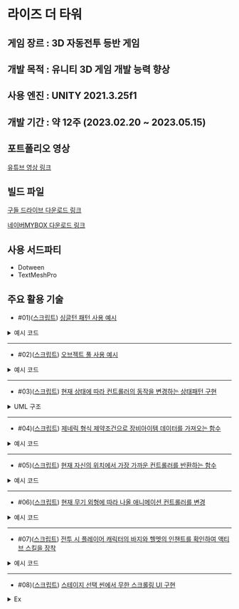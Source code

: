 라이즈 더 타워
===


게임 장르 : 3D 자동전투 등반 게임
---

개발 목적 : 유니티 3D 게임 개발 능력 향상
---

사용 엔진 : UNITY 2021.3.25f1
---


개발 기간 : 약 12주 (2023.02.20 ~ 2023.05.15)
---


포트폴리오 영상
---
[유튜브 영상 링크](https://youtu.be/K_3etDquoiI)


빌드 파일
---
[구들 드라이브 다운로드 링크](https://drive.google.com/file/d/1qSuFW2CfGxNXUO3ecfuxjRgxlbR9l___/view?usp=sharing)


[네이버MYBOX 다운로드 링크](http://naver.me/I5cKru9u)


사용 서드파티
---
* Dotween
* TextMeshPro


주요 활용 기술
---
* #01)([스크립트](https://github.com/dkckacka1/RiseTheTower-3DPortfolio-/blob/a22175eea5794bc14b153e6e37f9398d5f7a520b/RPG/Assets/02.%20Scripts/Core/Battle/BattleManager.cs#L22)) [싱글턴 패턴 사용 예시](https://copractice.tistory.com/90)

<details>
<summary>예시 코드</summary>
  
```csharp
private static BattleManager instance;
public static BattleManager Instance
{
    get
    {
        if (instance == null)
        {
            Debug.LogWarning("BattleManager is NULL");
            return null;
        }

        return instance;
    }
}
```
```csharp
private void Awake()
{
    // 싱글톤 패턴
    if (instance == null)
    {
        instance = this;
        battleUI = GetComponentInChildren<BattleSceneUIManager>();
        objectPool = GetComponentInChildren<ObjectPooling>();
    }
    else
    {
        Destroy(this.gameObject);
        return;
    }
}
```
</details>

---

* #02)([스크립트](https://github.com/dkckacka1/RiseTheTower-3DPortfolio-/blob/a22175eea5794bc14b153e6e37f9398d5f7a520b/RPG/Assets/02.%20Scripts/Core/Battle/ObjectPooling.cs#L14)) [오브젝트 풀 사용 예시](https://copractice.tistory.com/91)


<details>
<summary>예시 코드</summary>
  
```csharp
Queue<BattleText> battleTextPool = new Queue<BattleText>(); // 전투 텍스트 오브젝트 풀

// 전투 텍스트를 생성합니다.
public BattleText CreateText()
{
    // 부모 오브젝트 하위에 전투 텍스트를 생성합니다.
    GameObject obj = Instantiate(battleTextPrefab, battleTextParent.transform);
    BattleText text = obj.GetComponent<BattleText>();
    return text;
}

// 오브젝트 풀에 있는 전투 텍스트를 반환합니다.
public BattleText GetText(string textStr, Vector3 position, DamagedType type = DamagedType.Normal)
{
    BattleText text;

    if (battleTextPool.Count > 0)
    {
        // 풀에 있는 것 사용
        text = battleTextPool.Dequeue();

    }
    else
    {
        // 새로 만들어서 풀에 넣기
        text = CreateText();
    }

    // 전투 텍스트를 세팅합니다.
    text.Init(textStr, position, type);
    text.gameObject.SetActive(true);

    return text;
}

// 전투 텍스트를 풀에 반환합니다.
public void ReturnText(BattleText text)
{
    text.gameObject.SetActive(false);
    battleTextPool.Enqueue(text);
}
```
</details>

---

* #03)([스크립트](https://github.com/dkckacka1/RiseTheTower-3DPortfolio-/blob/a22175eea5794bc14b153e6e37f9398d5f7a520b/RPG/Assets/02.%20Scripts/Controller/Controller.cs#L213)) [현재 상태에 따라 컨트롤러의 동작을 변경하는 상태패턴 구현](https://copractice.tistory.com/92)


<details>
<summary>UML 구조</summary>
  
![img](https://github.com/dkckacka1/RiseTheTower-3DPortfolio-/assets/125544460/cf9572d8-c607-4ab3-86ff-b2e86c357572)

</details>

---

* #04)([스크립트](https://github.com/dkckacka1/RiseTheTower-3DPortfolio-/blob/main/RPG/Assets/02.%20Scripts/Core/Main/GameManager.cs#L158)) [제네릭 형식 제약조건으로 장비아이템 데이터를 가져오는 함수](https://copractice.tistory.com/93)


<details>
<summary>예시 코드</summary>
  
```csharp
// 장비 아이템 데이터를 가져옵니다.
public bool GetEquipmentData<T>(int id,out T sourceData) where T : EquipmentData
{
    EquipmentData data;
    if (!equipmentDataDic.TryGetValue(id, out data))
        // 찾는 ID가 없다면
    {
        Debug.LogError("찾는 데이터가 없습니다.");
        sourceData = null;
        return false;
    }

    // 찾은 데이터를 T 로 변환합니다.
    sourceData = data as T;
    if (sourceData == null)
        // 변환 값이 없다면
    {
        Debug.LogError("찾은 데이터가 잘못된 데이터입니다.");
        return false;
    }

    return true;
}
```
</details>

---

* #05)([스크립트](https://github.com/dkckacka1/RiseTheTower-3DPortfolio-/blob/a22175eea5794bc14b153e6e37f9398d5f7a520b/RPG/Assets/02.%20Scripts/Core/Battle/BattleManager.cs#L487)) [현재 자신의 위치에서 가장 가까운 컨트롤러를 반환하는 함수](https://copractice.tistory.com/94)


<details>
<summary>예시 코드</summary>
  
```csharp
/// <summary>
/// 가장 가까운 T를 찾아서 리턴합니다.
/// </summary>
/// <typeparam name="T">Controller한정</typeparam>
public T ReturnNearDistanceController<T>(Transform transform) where T : Controller
{
    if (typeof(T) == typeof(PlayerController))
    // 찾는 컨트롤러가 플레이어 컨트롤러라면
    {
        if (livePlayer != null)
        {
            return livePlayer as T;
        }
    }
    else if (typeof(T) == typeof(EnemyController))
        // 찾는 컨트롤러가 에너미컨트롤러 라면
    {
        // 생존한 적리스트를 가져옵니다.
        List<EnemyController> list = liveEnemies.Where(enemy => !enemy.battleStatus.isDead).ToList();
        // 생존한 적이 없다면 null 리턴
        if (list.Count == 0) return null;

        // 리스트를 순회하면서 가장 가까운 적을 찾습니다.
        Controller nearTarget = list[0];
        float distance = Vector3.Distance(nearTarget.transform.position, transform.position);
        for (int i = 1; i < list.Count; i++)
        {
            float newDistance = Vector3.Distance(list[i].transform.position, transform.position);

            if (distance > newDistance)
            {
                nearTarget = list[i];
                distance = newDistance;
            }
        }

        // T 타입으로 형변환 해서 전달 해줍니다.
        return (T)nearTarget;
    }

    return null;
}
```
</details>

---

* #06)([스크립트](https://github.com/dkckacka1/RiseTheTower-3DPortfolio-/blob/main/RPG/Assets/02.%20Scripts/Character/CharacterAppearance.cs)) [현재 무기 외형에 따라 나올 애니메이션 컨트롤러를 변경](https://copractice.tistory.com/95)


<details>
<summary>예시 코드</summary>
  
```csharp
public void EquipWeapon(int weaponApparenceID, weaponHandleType weaponType)
{
    // 현재 무기 외형 ID 값을 가져옵니다.
    var childCount =  weaponHandle.childCount;
    // 현재 무기 외형을 제외한 다른 외형은 모두 꺼줍니다.
    for (int i = 0; i < childCount; i++)
    {
        weaponHandle.GetChild(i).gameObject.SetActive(false);
    }
    weaponHandle.GetChild(weaponApparenceID).gameObject.SetActive(true);

    Animator animator;
    if ((animator = GetComponent<Animator>()) != null)
    {
        // 현재 무기의 외형에 따라 애니메이션 컨트롤러를 변경합니다.
        // 런타임 도중 애니메이터의 애니메이션 컨트롤러를 변경하려면
        // animator.runtimeAnimatorController를 변경해주어야 한다.
        switch (weaponType)
        {
            case weaponHandleType.OneHandedWeapon:
                animator.runtimeAnimatorController = oneHandedWeaponAniamtor as RuntimeAnimatorController;
                animator.Rebind();
                break;
            case weaponHandleType.TwoHandedWeapon:
                animator.runtimeAnimatorController = twoHandedWeaponAttackAnimator as RuntimeAnimatorController;
                animator.Rebind();
                break;
        }
    }
}
```
</details>

---

* #07)([스크립트](https://github.com/dkckacka1/RiseTheTower-3DPortfolio-/blob/a22175eea5794bc14b153e6e37f9398d5f7a520b/RPG/Assets/02.%20Scripts/UI/BattleSceneUI/BattleSceneUIManager.cs#L110)) [전투 시 플레이어 캐릭터의 바지와 헬멧의 인챈트를 확인하여 액티브 스킬을 장착](https://copractice.tistory.com/96)


<details>
<summary>예시 코드</summary>
  
```csharp
// 액티브 스킬을 세팅합니다.
public void InitAbility(Helmet helmet, Pants pants, BattleStatus status)
{
    if (helmet.suffix != null && helmet.suffix.isIncantAbility)
        // 헬멧의 접미 인챈트가 있고 인챈트에 따로 효과가 있다면
    {
        HelmetIncant incant = helmet.suffix as HelmetIncant;

        // 인챈트에서 효과 정보를 가지고 와서 세팅합니다.
        helmetAbility.gameObject.SetActive(true);
        helmetAbility.Init(helmet.suffix.abilityIcon, incant.skillCoolTime);
        helmetAbility.AbilityBtn.onClick.AddListener(() => 
        {
            if (BattleManager.Instance.currentBattleState != BattleSceneState.Battle) return;

            incant.ActiveSkill(status);
        });
    }
    else
    {
        // 없다면 스킬 UI를 숨겨줍니다.
        helmetAbility.gameObject.SetActive(false);
    }

    if (pants.suffix != null && pants.suffix.isIncantAbility)
        // 바지에 접미 인챈트가 있고 인챈트에 따로 효과가 있다면
    {
        PantsIncant incant = pants.suffix as PantsIncant;

        // 인챈트에서 효과 정보를 가지고 와서 세팅합니다.
        PantsAbility.gameObject.SetActive(true);
        PantsAbility.Init(pants.suffix.abilityIcon, incant.skillCoolTime);
        PantsAbility.AbilityBtn.onClick.AddListener(() => 
        {
            if (BattleManager.Instance.currentBattleState != BattleSceneState.Battle) return;

            incant.ActiveSkill(status);
        });
    }
    else
    {
        // 없다면 스킬 UI를 숨겨줍니다.
        PantsAbility.gameObject.SetActive(false);
    }
}
```
</details>

---

* #08)([스크립트](https://copractice.tistory.com/97)) [스테이지 선택 씬에서 무한 스크롤링 UI 구현](https://github.com/dkckacka1/RiseTheTower-3DPortfolio-/blob/a22175eea5794bc14b153e6e37f9398d5f7a520b/RPG/Assets/02.%20Scripts/UI/StageChoiceSceneUI/StageScrollViewController.cs#L10)

<details>
<summary>Ex</summary>
  
![ScrollView](https://github.com/dkckacka1/RiseTheTower-3DPortfolio-/assets/125544460/53e3f184-9ded-424a-8eeb-fd0c57fb0427)

</details>
